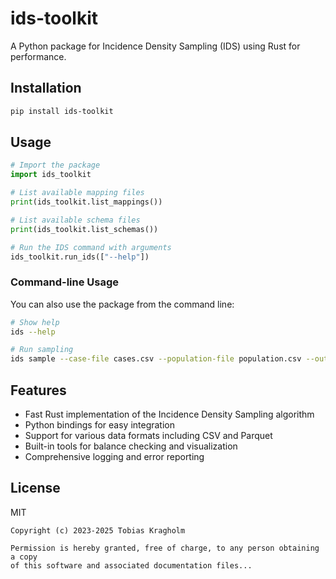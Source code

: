 # ids-toolkit

A Python package for Incidence Density Sampling (IDS) using Rust for performance.

## Installation

```bash
pip install ids-toolkit
```

## Usage

```python
# Import the package
import ids_toolkit

# List available mapping files
print(ids_toolkit.list_mappings())

# List available schema files
print(ids_toolkit.list_schemas())

# Run the IDS command with arguments
ids_toolkit.run_ids(["--help"])
```

### Command-line Usage

You can also use the package from the command line:

```bash
# Show help
ids --help

# Run sampling
ids sample --case-file cases.csv --population-file population.csv --output results/
```

## Features

- Fast Rust implementation of the Incidence Density Sampling algorithm
- Python bindings for easy integration
- Support for various data formats including CSV and Parquet
- Built-in tools for balance checking and visualization
- Comprehensive logging and error reporting

## License

MIT

```
Copyright (c) 2023-2025 Tobias Kragholm

Permission is hereby granted, free of charge, to any person obtaining a copy
of this software and associated documentation files...
```
